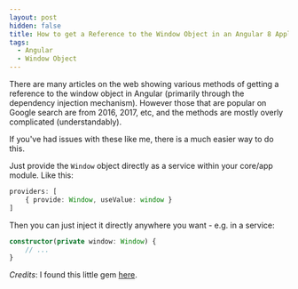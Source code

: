 ```yaml
---
layout: post
hidden: false
title: How to get a Reference to the Window Object in an Angular 8 Application
tags:
  - Angular
  - Window Object
---
```

There are many articles on the web showing various methods of getting a reference to the window object in Angular (primarily through the dependency injection mechanism). However those that are popular on Google search are from 2016, 2017, etc, and the methods are mostly overly complicated (understandably).

If you've had issues with these like me, there is a much easier way to do this.

Just provide the `Window` object directly as a service within your core/app module. Like this:

```typescript
providers: [
    { provide: Window, useValue: window }
]
```

Then you can just inject it directly anywhere you want - e.g. in a service:

```typescript
constructor(private window: Window) {
    // ...
}
```

_Credits_: I found this little gem [here](https://juristr.com/blog/2016/09/ng2-get-window-ref/#comment-4545454475).
